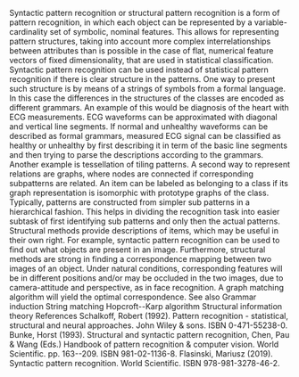 Syntactic pattern recognition or structural pattern recognition is a
form of pattern recognition, in which each object can be represented by
a variable-cardinality set of symbolic, nominal features. This allows
for representing pattern structures, taking into account more complex
interrelationships between attributes than is possible in the case of
flat, numerical feature vectors of fixed dimensionality, that are used
in statistical classification. Syntactic pattern recognition can be used
instead of statistical pattern recognition if there is clear structure
in the patterns. One way to present such structure is by means of a
strings of symbols from a formal language. In this case the differences
in the structures of the classes are encoded as different grammars. An
example of this would be diagnosis of the heart with ECG measurements.
ECG waveforms can be approximated with diagonal and vertical line
segments. If normal and unhealthy waveforms can be described as formal
grammars, measured ECG signal can be classified as healthy or unhealthy
by first describing it in term of the basic line segments and then
trying to parse the descriptions according to the grammars. Another
example is tessellation of tiling patterns. A second way to represent
relations are graphs, where nodes are connected if corresponding
subpatterns are related. An item can be labeled as belonging to a class
if its graph representation is isomorphic with prototype graphs of the
class. Typically, patterns are constructed from simpler sub patterns in
a hierarchical fashion. This helps in dividing the recognition task into
easier subtask of first identifying sub patterns and only then the
actual patterns. Structural methods provide descriptions of items, which
may be useful in their own right. For example, syntactic pattern
recognition can be used to find out what objects are present in an
image. Furthermore, structural methods are strong in finding a
correspondence mapping between two images of an object. Under natural
conditions, corresponding features will be in different positions and/or
may be occluded in the two images, due to camera-attitude and
perspective, as in face recognition. A graph matching algorithm will
yield the optimal correspondence. See also Grammar induction String
matching Hopcroft--Karp algorithm Structural information theory
References Schalkoff, Robert (1992). Pattern recognition - statistical,
structural and neural approaches. John Wiley & sons. ISBN 0-471-55238-0.
Bunke, Horst (1993). Structural and syntactic pattern recognition, Chen,
Pau & Wang (Eds.) Handbook of pattern recognition & computer vision.
World Scientific. pp. 163--209. ISBN 981-02-1136-8. Flasinski, Mariusz
(2019). Syntactic pattern recognition. World Scientific. ISBN
978-981-3278-46-2.
